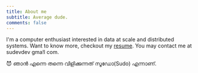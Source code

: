 ```yaml
---
title: About me
subtitle: Average dude.
comments: false
---
```


I'm a computer enthusiast interested in data at scale and distributed systems. 
Want to know more, checkout my [resume](https://github.com/sudev/resume/raw/goibibo/resume.pdf). 
You may contact me at sudevdev gma!l com.

😈 ഞാൻ എന്നെ തന്നെ വിളിക്കുന്നത് സൂഡോ(Sudo) എന്നാണ്.
